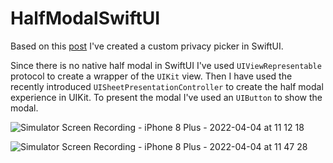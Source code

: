 # HalfModalSwiftUI
Based on this [post](https://www.donnywals.com/using-uisheetpresentationcontroller-in-swiftui/) I've created a custom privacy picker in SwiftUI.

Since there is no native half modal in SwiftUI I've used `UIViewRepresentable` protocol to create a wrapper of the `UIKit` view. Then I have used the recently introduced `UISheetPresentationController` to create the half modal experience in UIKit. To present the modal I've used an `UIButton` to show the modal.

![Simulator Screen Recording - iPhone 8 Plus - 2022-04-04 at 11 12 18](https://user-images.githubusercontent.com/94223094/161512562-0721b7f5-6204-4bb7-8c69-5d95efe84955.gif#gh-light-mode-only)

![Simulator Screen Recording - iPhone 8 Plus - 2022-04-04 at 11 47 28](https://user-images.githubusercontent.com/94223094/161518983-5990e4d0-c6f9-475e-a551-c7f9d9668a25.gif#gh-dark-mode-only)


